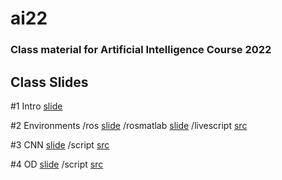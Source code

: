 # ai22
### Class material for Artificial Intelligence Course 2022

## Class Slides
#1 Intro [slide](https://info-ruc.github.io/ai22/intro.pdf) 

#2 Environments /ros [slide](https://info-ruc.github.io/ai22/ros.pdf)    /rosmatlab [slide](https://info-ruc.github.io/ai22/rosmatlab.pdf)     /livescript [src](https://info-ruc.github.io/ai22/rosmatlab.zip) 

#3 CNN [slide](https://info-ruc.github.io/ai22/CNN.pdf)  /script [src](https://info-ruc.github.io/ai22/CNN.m) 

#4 OD [slide](https://info-ruc.github.io/ai22/OD.pdf)  /script [src](https://info-ruc.github.io/ai22/OD.m) 


